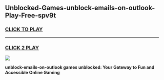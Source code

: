 
## Unblocked-Games-unblock-emails-on-outlook-Play-Free-spv9t
<h3>
<a href="https://premium76.site?title=unblock-emails-on-outlook&ref=21A">CLICK TO PLAY</a></h3>
<hr>

<h3>
<a href="https://premium76.site?title=unblock-emails-on-outlook&ref=21A">CLICK 2 PLAY</a>
  
</h3>

<a href="https://premium76.site?title=unblock-emails-on-outlook&ref=21A"><img src="https://clearcache.store/games.png"></a>


**unblock-emails-on-outlook games unblocked: Your Gateway to Fun and Accessible Online Gaming**
